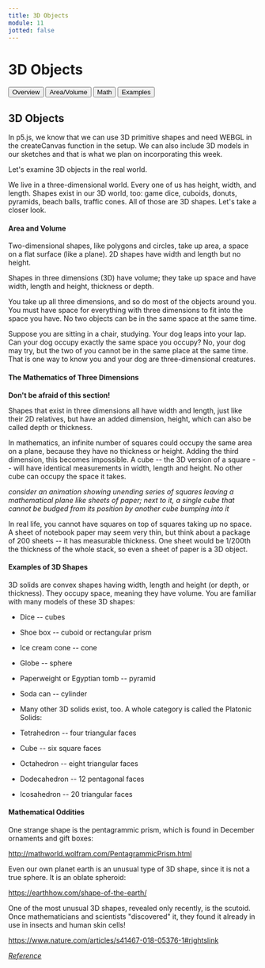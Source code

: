 ```yaml
---
title: 3D Objects
module: 11
jotted: false
---
```


# 3D Objects

<div class="tab">
  <button class="tablinks active" onclick="openTab(event, 'Overview')">Overview</button>
  <button class="tablinks" onclick="openTab(event, 'areavolume')">Area/Volume</button>
  <button class="tablinks" onclick="openTab(event, 'math')">Math</button>
  <button class="tablinks" onclick="openTab(event, 'examples')">Examples</button> 
</div>

<div id="Overview" class="tabcontent" style="display:block"  >
<div class="tabhtml" markdown="1">

## 3D Objects

In p5.js, we know that we can use 3D primitive shapes and need WEBGL in the createCanvas function in the setup.  We can also include 3D models in our sketches and that is what we plan on incorporating this week.

Let's examine 3D objects in the real world.

We live in a three-dimensional world. Every one of us has height, width, and length. Shapes exist in our 3D world, too: game dice, cuboids, donuts, pyramids, beach balls, traffic cones. All of those are 3D shapes. Let's take a closer look.

</div>
</div>

<div id="areavolume" class="tabcontent"   >
<div class="tabhtml" markdown="1">

#### Area and Volume

Two-dimensional shapes, like polygons and circles, take up area, a space on a flat surface (like a plane). 2D shapes have width and length but no height.

Shapes in three dimensions (3D) have volume; they take up space and have width, length and height, thickness or depth.

You take up all three dimensions, and so do most of the objects around you. You must have space for everything with three dimensions to fit into the space you have. No two objects can be in the same space at the same time.

Suppose you are sitting in a chair, studying. Your dog leaps into your lap. Can your dog occupy exactly the same space you occupy? No, your dog may try, but the two of you cannot be in the same place at the same time. That is one way to know you and your dog are three-dimensional creatures.

</div>
</div>
<div id="math" class="tabcontent">
<div class="tabhtml" markdown="1">

#### The Mathematics of Three Dimensions

**Don't be afraid of this section!**

Shapes that exist in three dimensions all have width and length, just like their 2D relatives, but have an added dimension, height, which can also be called depth or thickness.

In mathematics, an infinite number of squares could occupy the same area on a plane, because they have no thickness or height. Adding the third dimension, this becomes impossible. A cube -- the 3D version of a square -- will have identical measurements in width, length and height. No other cube can occupy the space it takes.

_consider an animation showing unending series of squares leaving a mathematical plane like sheets of paper; next to it, a single cube that cannot be budged from its position by another cube bumping into it_

In real life, you cannot have squares on top of squares taking up no space. A sheet of notebook paper may seem very thin, but think about a package of 200 sheets -- it has measurable thickness. One sheet would be 1/200th the thickness of the whole stack, so even a sheet of paper is a 3D object.

</div>
</div>
<div id="examples" class="tabcontent">
<div class="tabhtml" markdown="1">

#### Examples of 3D Shapes

3D solids are convex shapes having width, length and height (or depth, or thickness). They occupy space, meaning they have volume. You are familiar with many models of these 3D shapes:

* Dice -- cubes
* Shoe box -- cuboid or rectangular prism
* Ice cream cone -- cone
* Globe -- sphere
* Paperweight or Egyptian tomb -- pyramid
* Soda can -- cylinder
* Many other 3D solids exist, too. A whole category is called the Platonic Solids:

* Tetrahedron -- four triangular faces
* Cube -- six square faces
* Octahedron -- eight triangular faces
* Dodecahedron -- 12 pentagonal faces
* Icosahedron -- 20 triangular faces

</div>
</div>
<div id="oddities" class="tabcontent">
<div class="tabhtml" markdown="1">

#### Mathematical Oddities

One strange shape is the pentagrammic prism, which is found in December ornaments and gift boxes:

<a href="http://mathworld.wolfram.com/PentagrammicPrism.html" target="_new">http://mathworld.wolfram.com/PentagrammicPrism.html</a>

Even our own planet earth is an unusual type of 3D shape, since it is not a true sphere. It is an oblate spheroid:

<a href="https://earthhow.com/shape-of-the-earth/" target="_new">https://earthhow.com/shape-of-the-earth/</a>

One of the most unusual 3D shapes, revealed only recently, is the scutoid. Once mathematicians and scientists "discovered" it, they found it already in use in insects and human skin cells!

<a href="https://www.nature.com/articles/s41467-018-05376-1#rightslink" target="_new">https://www.nature.com/articles/s41467-018-05376-1#rightslink</a>


</div>
</div>

<a href="https://tutors.com/math-tutors/geometry-help/what-are-3d-shapes-definition-examples" target="_new"><em>Reference</em></a>